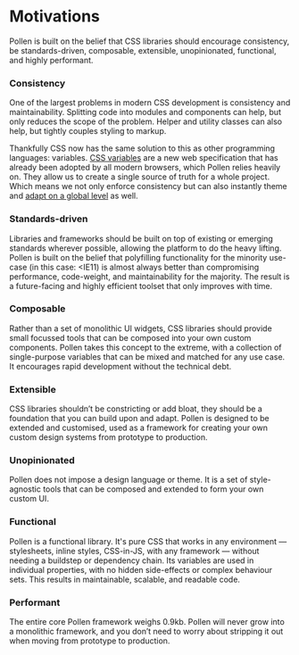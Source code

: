 # Motivations

Pollen is built on the belief that CSS libraries should encourage consistency, be standards-driven, composable, extensible, unopinionated, functional, and highly performant.

### Consistency

One of the largest problems in modern CSS development is consistency and maintainability. Splitting code into modules and components can help, but only reduces the scope of the problem. Helper and utility classes can also help, but tightly couples styling to markup.

Thankfully CSS now has the same solution to this as other programming languages: variables. [CSS variables](https://developer.mozilla.org/en-US/docs/Web/CSS/--\*) are a new web specification that has already been adopted by all modern browsers, which Pollen relies heavily on. They allow us to create a single source of truth for a whole project. Which means we not only enforce consistency but can also instantly theme and [adapt on a global level](https://github.com/peppercornstudio/pollen-docs/tree/36d276304ba5f5bfcca4045de428c219e3e46302/docs/dynamic-theming/README.md) as well.

### Standards-driven

Libraries and frameworks should be built on top of existing or emerging standards wherever possible, allowing the platform to do the heavy lifting. Pollen is built on the belief that polyfilling functionality for the minority use-case (in this case: \<IE11) is almost always better than compromising performance, code-weight, and maintainability for the majority. The result is a future-facing and highly efficient toolset that only improves with time.

### Composable

Rather than a set of monolithic UI widgets, CSS libraries should provide small focussed tools that can be composed into your own custom components. Pollen takes this concept to the extreme, with a collection of single-purpose variables that can be mixed and matched for any use case. It encourages rapid development without the technical debt.

### Extensible

CSS libraries shouldn’t be constricting or add bloat, they should be a foundation that you can build upon and adapt. Pollen is designed to be extended and customised, used as a framework for creating your own custom design systems from prototype to production.

### Unopinionated

Pollen does not impose a design language or theme. It is a set of style-agnostic tools that can be composed and extended to form your own custom UI.&#x20;

### Functional

Pollen is a functional library. It's pure CSS that works in any environment — stylesheets, inline styles, CSS-in-JS, with any framework — without needing a buildstep or dependency chain. Its variables are used in individual properties, with no hidden side-effects or complex behaviour sets. This results in maintainable, scalable, and readable code.

### Performant

The entire core Pollen framework weighs 0.9kb. Pollen will never grow into a monolithic framework, and you don’t need to worry about stripping it out when moving from prototype to production.

